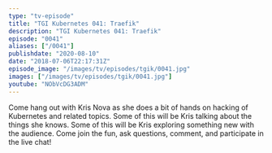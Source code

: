 ```yaml
---
type: "tv-episode"
title: "TGI Kubernetes 041: Traefik"
description: "TGI Kubernetes 041: Traefik"
episode: "0041"
aliases: ["/0041"]
publishdate: "2020-08-10"
date: "2018-07-06T22:17:31Z"
episode_image: "/images/tv/episodes/tgik/0041.jpg"
images: ["/images/tv/episodes/tgik/0041.jpg"]
youtube: "NObVcDG3ADM"
---
```


Come hang out with Kris Nova as she does a bit of hands on hacking of Kubernetes and related topics. Some of this will be Kris talking about the things she knows. Some of this will be Kris exploring something new with the audience. Come join the fun, ask questions, comment, and participate in the live chat!


